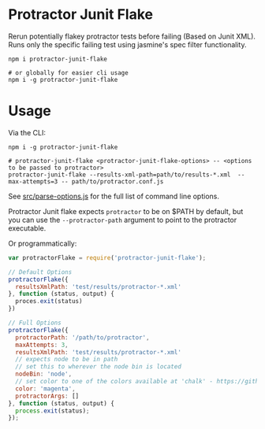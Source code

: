 Protractor Junit Flake 
===

Rerun potentially flakey protractor tests before failing (Based on Junit XML). Runs only the
specific failing test using jasmine's spec filter functionality. 

```shell
npm i protractor-junit-flake

# or globally for easier cli usage
npm i -g protractor-junit-flake
```

# Usage

Via the CLI:

```shell
npm i -g protractor-junit-flake

# protractor-junit-flake <protractor-junit-flake-options> -- <options to be passed to protractor>
protractor-junit-flake --results-xml-path=path/to/results-*.xml  --max-attempts=3 -- path/to/protractor.conf.js
```

See [src/parse-options.js](src/parse-options.js#L4-L15) for the full list of command line options.

Protractor Junit flake expects `protractor` to be on $PATH by default, but you can use the `--protractor-path` argument to point to the protractor executable.

Or programmatically:

```javascript
var protractorFlake = require('protractor-junit-flake');

// Default Options
protractorFlake({
  resultsXmlPath: 'test/results/protractor-*.xml'
}, function (status, output) {
  proces.exit(status)
})

// Full Options
protractorFlake({
  protractorPath: '/path/to/protractor',
  maxAttempts: 3,
  resultsXmlPath: 'test/results/protractor-*.xml'
  // expects node to be in path
  // set this to wherever the node bin is located
  nodeBin: 'node',
  // set color to one of the colors available at 'chalk' - https://github.com/chalk/ansi-styles#colors
  color: 'magenta',
  protractorArgs: []
}, function (status, output) {
  process.exit(status);
});
```